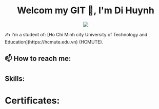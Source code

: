 <h1 align="center">Welcom my GIT 👋, I'm Di Huynh</h1>
<p align="center"><img src="https://fit.hcmute.edu.vn/"/></p>
✍ I'm a student of: [Ho Chi Minh city University of Technology and Education](https://hcmute.edu.vn) (HCMUTE).


## 📫 How to reach me:


## Skills:


# Certificates:


